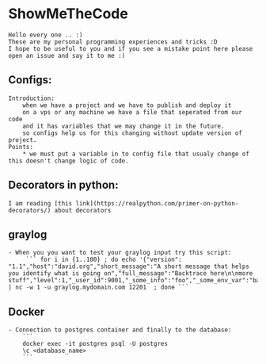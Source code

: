 # ShowMeTheCode
    Hello every one .. :) 
    These are my personal programming experiences and tricks :D
    I hope to be useful to you and if you see a mistake point here please open an issue and say it to me :)
    
## Configs:
    Introduction: 
        when we have a project and we have to publish and deploy it 
        on a vps or any machine we have a file that seperated from our code 
        and it has variables that we may change it in the future.
        so configs help us for this changing without update version of project.
    Points:
        * we must put a variable in to config file that usualy change of this doesn't change logic of code.

## Decorators in python:
    I am reading [this link](https://realpython.com/primer-on-python-decorators/) about decorators

## graylog
    - When you you want to test your graylog input try this script:
         ``` for i in {1..100} ; do echo '{"version": "1.1","host":"david.org","short_message":"A short message that helps you identify what is going on","full_message":"Backtrace here\n\nmore stuff","level":1,"_user_id":9001,"_some_info":"foo","_some_env_var":"bar"}' | nc -w 1 -u graylog.mydomain.com 12201  ; done ```

## Docker
    - Connection to postgres container and finally to the database:
        ``` 
        docker exec -it postgres psql -U postgres
        \c <database_name>
        ```

